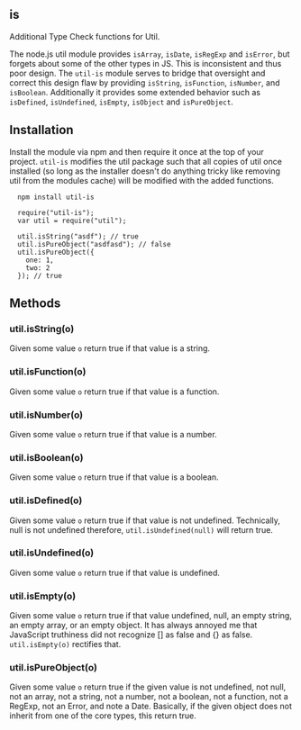 is
-------
Additional Type Check functions for Util.

The node.js util module provides `isArray`, `isDate`, `isRegExp` and `isError`, but forgets about some of the other types in JS.  This is inconsistent and thus poor design.  The `util-is` module serves to bridge that oversight and correct this design flaw by providing `isString`, `isFunction`, `isNumber`, and `isBoolean`.  Additionally it provides some extended behavior such as `isDefined`, `isUndefined`, `isEmpty`, `isObject` and `isPureObject`.

Installation
------------
Install the module via npm and then require it once at the top of your project.  `util-is` modifies the util package such that all copies of util once installed (so long as the installer doesn't do anything tricky like removing util from the modules cache) will be modified with the added functions.

```
  npm install util-is
```

```
  require("util-is");
  var util = require("util");

  util.isString("asdf"); // true
  util.isPureObject("asdfasd"); // false
  util.isPureObject({
    one: 1, 
    two: 2
  }); // true
```

Methods
-------

### util.isString(o)
Given some value `o` return true if that value is a string.

### util.isFunction(o)
Given some value `o` return true if that value is a function.

### util.isNumber(o)
Given some value `o` return true if that value is a number.

### util.isBoolean(o)
Given some value `o` return true if that value is a boolean.

### util.isDefined(o)
Given some value `o` return true if that value is not undefined.  Technically, null is not undefined therefore, `util.isUndefined(null)` will return true.

### util.isUndefined(o)
Given some value `o` return true if that value is undefined.

### util.isEmpty(o)
Given some value `o` return true if that value undefined, null, an empty string, an empty array, or an empty object.  It has always annoyed me that JavaScript truthiness did not recognize [] as false and {} as false.  `util.isEmpty(o)` rectifies that.

### util.isPureObject(o)
Given some value `o` return true if the given value is not undefined, not null, not an array, not a string, not a number, not a boolean, not a function, not a RegExp, not an Error, and note a Date.  Basically, if the given object does not inherit from one of the core types, this return true.

